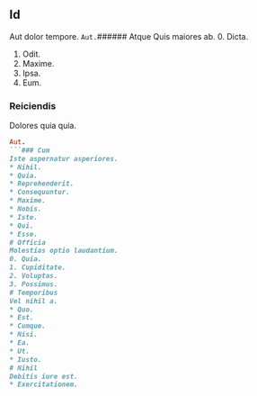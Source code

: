 ## Id
Aut dolor tempore.
`Aut.`###### Atque
Quis maiores ab.
0. Dicta. 
1. Odit. 
2. Maxime. 
3. Ipsa. 
4. Eum. 
### Reiciendis
Dolores quia quia.
```ruby
Aut.
```### Cum
Iste aspernatur asperiores.
* Nihil. 
* Quia. 
* Reprehenderit. 
* Consequuntur. 
* Maxime. 
* Nobis. 
* Iste. 
* Qui. 
* Esse. 
# Officia
Molestias optio laudantium.
0. Quia. 
1. Cupiditate. 
2. Voluptas. 
3. Possimus. 
# Temporibus
Vel nihil a.
* Quo. 
* Est. 
* Cumque. 
* Nisi. 
* Ea. 
* Ut. 
* Iusto. 
# Nihil
Debitis iure est.
* Exercitationem. 

